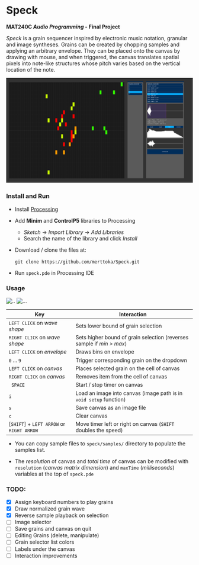 # Speck
**MAT240C *Audio Programming* - Final Project**


*Speck* is a grain sequencer inspired by electronic music notation, granular and image syntheses. Grains can be created by chopping samples and applying an arbitrary envelope. They can be placed onto the canvas by drawing with mouse, and when triggered, the canvas translates spatial pixels into note-like structures whose pitch varies based on the vertical location of the note. 

![ss](docs/ss.png)


### Install and Run

- Install [Processing](https://processing.org/download/)

- Add **Minim** and **ControlP5** libraries to Processing

  - *Sketch* -> *Import Library* -> *Add Libraries*
  - Search the name of the library and click *Install*

- Download / clone the files at:  

  ```git clone https://github.com/merttoka/Speck.git```

- Run `speck.pde` in Processing IDE




### Usage 

<img src="docs/GIF2.gif" alt=".." width="520"> <img src="docs/GIF.gif" alt="..." width="200">


| Key                                      | Interaction                              |
| ---------------------------------------- | ---------------------------------------- |
| `LEFT CLICK` on *wave shape*             | Sets lower bound of grain selection      |
| `RIGHT CLICK` on *wave shape*            | Sets higher bound of grain selection (reverses sample if *min > max*) |
| `LEFT CLICK` on *envelope*               | Draws bins on envelope                   |
| `0` ... `9`                              | Trigger corresponding grain on the dropdown |
| `LEFT CLICK` on *canvas*                 | Places selected grain on the cell of canvas |
| `RIGHT CLICK` on *canvas*                | Removes item from the cell of canvas     |
| ` SPACE`                                 | Start / stop timer on canvas             |
| `i`                                      | Load an image into canvas (image path is in `void setup` function) |
| `s`                                      | Save canvas as an image file             |
| `c`                                      | Clear canvas                             |
| [`SHIFT`] + `LEFT ARROW` or `RIGHT ARROW` | Move timer left or right on canvas (`SHIFT` doubles the speed) |

- You can copy sample files to `speck/samples/` directory to populate the samples list.

- The *resolution* of canvas and *total time* of canvas can be modified with `resolution` (*canvas matrix dimension*) and `maxTime` (*milliseconds*) variables at the top of `speck.pde` 

### TODO:
- [x] Assign keyboard numbers to play grains
- [x] Draw normalized grain wave 
- [x] Reverse sample playback on selection
- [ ] Image selector
- [ ] Save grains and canvas on quit
- [ ] Editing Grains (delete, manipulate)
- [ ] Grain selector list colors
- [ ] Labels under the canvas
- [ ] Interaction improvements
